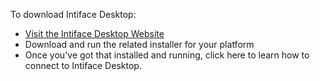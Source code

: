 To download Intiface Desktop:
* <a href="https://intiface.com/desktop" target="_blank">Visit the Intiface Desktop Website</a>
* Download and run the related installer for your platform
* Once you've got that installed and running, <router-link to="create-intiface-connection">click here to learn how to connect to Intiface Desktop</router-link>.
